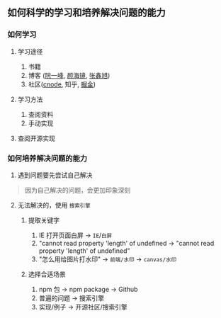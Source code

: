 ## 如何科学的学习和培养解决问题的能力

### 如何学习

1. 学习途径

   1. 书籍
   2. 博客 ([阮一峰](https://www.ruanyifeng.com/blog/), [颜海镜](https://yanhaijing.com/), [张鑫旭](https://www.zhangxinxu.com/))
   3. 社区([cnode](https://cnodejs.org/), 知乎, [掘金](https://juejin.cn/))

2. 学习方法

   1. 查阅资料
   2. 手动实现

3. 查阅开源实现

### 如何培养解决问题的能力

1. 遇到问题要先尝试自己解决

> 因为自己解决的问题，会更加印象深刻

2. 无法解决的，使用 `搜索引擎`

   1. 提取关键字

      1. IE 打开页面白屏 -> `IE`/`白屏`
      2. "cannot read property 'length' of undefined -> "cannot read property 'length' of undefined"
      3. "怎么用给图片打水印" -> `前端/水印` -> `canvas/水印`

   2. 选择合适场景
      1. npm 包 -> npm package -> Github
      2. 普遍的问题 -> 搜索引擎
      3. 实现/例子 -> 开源社区/搜索引擎
